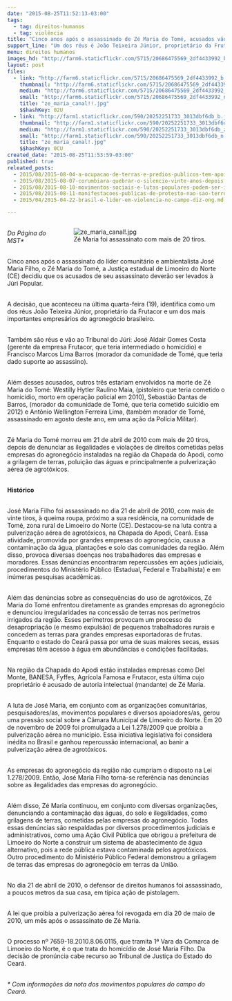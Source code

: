 ```yaml
---
date: "2015-08-25T11:52:13-03:00"
tags:
  - tag: direitos-humanos
  - tag: violência
title: "Cinco anos após o assassinado de Zé Maria do Tomé, acusados vão à Júri Popular"
support_line: "Um dos réus é João Teixeira Júnior, proprietário da Frutacor e um dos mais importantes empresários do agronegócio. Zé Maria com mais de 20 tiros depois de denunciar ilegalidades na Chapada do Apodi."
menu: direitos humanos
images_hd: "http://farm6.staticflickr.com/5715/20686475569_2df4433992_b.jpg"
layout: post
files:
  - link: "http://farm6.staticflickr.com/5715/20686475569_2df4433992_b.jpg"
    thumbnail: "http://farm6.staticflickr.com/5715/20686475569_2df4433992_t.jpg"
    medium: "http://farm6.staticflickr.com/5715/20686475569_2df4433992_z.jpg"
    small: "http://farm6.staticflickr.com/5715/20686475569_2df4433992_n.jpg"
    title: "ze_maria_canal!!.jpg"
    $$hashKey: 02U
  - link: "http://farm1.staticflickr.com/590/20252251733_3013dbf6db_b.jpg"
    thumbnail: "http://farm1.staticflickr.com/590/20252251733_3013dbf6db_t.jpg"
    medium: "http://farm1.staticflickr.com/590/20252251733_3013dbf6db_z.jpg"
    small: "http://farm1.staticflickr.com/590/20252251733_3013dbf6db_n.jpg"
    title: "ze_maria_canal!.jpg"
    $$hashKey: 0CU
created_date: "2015-08-25T11:53:59-03:00"
published: true
releated_posts:
  - 2015/08/2015-08-04-a-ocupacao-de-terras-e-predios-publicos-tem-apoio-na-lei.md
  - 2015/08/2015-08-07-corumbiara-quebrar-o-silencio-vinte-anos-depois.md
  - 2015/08/2015-08-10-movimentos-sociais-e-lutas-populares-podem-ser-incluidos-em-lei-antiterrorismo.md
  - 2015/08/2015-08-11-manifestacoes-publicas-de-protesto-nao-sao-terrorismo.md
  - 2015/04/2015-04-22-brasil-e-lider-em-violencia-no-campo-diz-ong.md

---
```

<figure class="image" style="float:right"><img alt="ze_maria_canal!.jpg" src="http://farm1.staticflickr.com/590/20252251733_3013dbf6db_b.jpg" />
<figcaption>Z&eacute; Maria foi assassinato com mais de 20 tiros.&nbsp;</figcaption>
</figure>

<p><br />
<em>Da P&aacute;gina do MST*</em></p>

<p><br />
Cinco anos ap&oacute;s o assassinato do l&iacute;der comunit&aacute;rio e ambientalista Jos&eacute; Maria Filho, o Z&eacute; Maria do Tom&eacute;, a Justi&ccedil;a estadual de Limoeiro do Norte (CE) decidiu que os acusados de seu assassinato dever&atilde;o ser levados &agrave; J&uacute;ri Popular.</p>

<p><br />
A decis&atilde;o, que aconteceu na &uacute;ltima quarta-feira (19), identifica como um dos r&eacute;us Jo&atilde;o Teixeira J&uacute;nior, propriet&aacute;rio da Frutacor e um dos mais importantes empres&aacute;rios do agroneg&oacute;cio brasileiro.&nbsp;</p>

<p><br />
Tamb&eacute;m s&atilde;o r&eacute;us e v&atilde;o ao Tribunal do J&uacute;ri: Jos&eacute; Aldair Gomes Costa (gerente da empresa Frutacor, que teria intermediado o homic&iacute;dio) e Francisco Marcos Lima Barros (morador da comunidade de Tom&eacute;, que teria dado suporte ao assassino).</p>

<p><br />
Al&eacute;m desses acusados, outros tr&ecirc;s estariam envolvidos na morte de Z&eacute; Maria do Tom&eacute;: Westilly Hytler Raulino Maia, (pistoleiro que teria cometido o homic&iacute;dio, morto em opera&ccedil;&atilde;o policial em 2010), Sebasti&atilde;o Dantas de Barros, (morador da comunidade de Tom&eacute;, que teria cometido suic&iacute;dio em 2012) e Ant&ocirc;nio Wellington Ferreira Lima, (tamb&eacute;m morador de Tom&eacute;, assassinado em agosto deste ano, em uma a&ccedil;&atilde;o da Pol&iacute;cia Militar).</p>

<p><br />
Z&eacute; Maria do Tom&eacute; morreu em 21 de abril de 2010 com mais de 20 tiros, depois de denunciar as ilegalidades e viola&ccedil;&otilde;es de direitos cometidas pelas empresas do agroneg&oacute;cio instaladas na regi&atilde;o da Chapada do Apodi, como a grilagem de terras, polui&ccedil;&atilde;o das &aacute;guas e principalmente a pulveriza&ccedil;&atilde;o a&eacute;rea de agrot&oacute;xicos.</p>

<p><br />
<strong>Hist&oacute;rico</strong></p>

<p><br />
Jos&eacute; Maria Filho foi assassinado no dia 21 de abril de 2010, com mais de vinte tiros, &agrave; queima roupa, pr&oacute;ximo a sua resid&ecirc;ncia, na comunidade de Tom&eacute;, zona rural de Limoeiro do Norte (CE). Destacou-se na luta contra a pulveriza&ccedil;&atilde;o a&eacute;rea de agrot&oacute;xicos, na Chapada do Apodi, Cear&aacute;. Essa atividade, promovida por grandes empresas do agroneg&oacute;cio, causa a contamina&ccedil;&atilde;o da &aacute;gua, planta&ccedil;&otilde;es e solo das comunidades da regi&atilde;o. Al&eacute;m disso, provoca diversas doen&ccedil;as nos trabalhadores das empresas e moradores. Essas den&uacute;ncias encontraram repercuss&otilde;es em a&ccedil;&otilde;es judiciais, procedimentos do Minist&eacute;rio P&uacute;blico (Estadual, Federal e Trabalhista) e em in&uacute;meras pesquisas acad&ecirc;micas.</p>

<p><br />
Al&eacute;m das den&uacute;ncias sobre as consequ&ecirc;ncias do uso de agrot&oacute;xicos, Z&eacute; Maria do Tom&eacute; enfrentou diretamente as grandes empresas do agroneg&oacute;cio e denunciou irregularidades na concess&atilde;o de terras nos per&iacute;metros irrigados da regi&atilde;o. Esses per&iacute;metros provocam um processo de desapropria&ccedil;&atilde;o (e mesmo expuls&atilde;o) de pequenos trabalhadores rurais e concedem as terras para grandes empresas exportadoras de frutas. Enquanto o estado do Cear&aacute; passa por uma de suas maiores secas, essas empresas t&ecirc;m acesso &agrave; &aacute;gua em abund&acirc;ncias e condi&ccedil;&otilde;es facilitadas.</p>

<p><br />
Na regi&atilde;o da Chapada do Apodi est&atilde;o instaladas empresas como Del Monte, BANESA, Fyffes, Agr&iacute;cola Famosa e Frutacor, esta &uacute;ltima cujo propriet&aacute;rio &eacute; acusado de autoria intelectual (mandante) de Z&eacute; Maria.</p>

<p><br />
A luta de Jos&eacute; Maria, em conjunto com as organiza&ccedil;&otilde;es comunit&aacute;rias, pesquisadores/as, movimentos populares e diversos apoiadores/as, gerou uma press&atilde;o social sobre a C&acirc;mara Municipal de Limoeiro do Norte. Em 20 de novembro de 2009 foi promulgada a Lei 1.278/2009 que proibia a pulveriza&ccedil;&atilde;o a&eacute;rea no munic&iacute;pio. Essa iniciativa legislativa foi considera in&eacute;dita no Brasil e ganhou repercuss&atilde;o internacional, ao banir a pulveriza&ccedil;&atilde;o a&eacute;rea de agrot&oacute;xicos.</p>

<p><br />
As empresas do agroneg&oacute;cio da regi&atilde;o n&atilde;o cumpriam o disposto na Lei 1.278/2009. Ent&atilde;o, Jos&eacute; Maria Filho torna-se refer&ecirc;ncia nas den&uacute;ncias sobre as ilegalidades das empresas do agroneg&oacute;cio.</p>

<p><br />
Al&eacute;m disso, Z&eacute; Maria continuou, em conjunto com diversas organiza&ccedil;&otilde;es, denunciando a contamina&ccedil;&atilde;o das &aacute;guas, do solo e ilegalidades, como grilagens de terras, cometidas pelas empresas do agroneg&oacute;cio. Todas essas den&uacute;ncias s&atilde;o respaldadas por diversos procedimentos judiciais e administrativos, como uma A&ccedil;&atilde;o Civil P&uacute;blica que obrigou a prefeitura de Limoeiro do Norte a construir um sistema de abastecimento de &aacute;gua alternativo, pois a rede p&uacute;blica estava contaminada pelos agrot&oacute;xicos. Outro procedimento do Minist&eacute;rio P&uacute;blico Federal demonstrou a grilagem de terras das empresas do agroneg&oacute;cio em terras da Uni&atilde;o.</p>

<p><br />
No dia 21 de abril de 2010, o defensor de direitos humanos foi assassinado, a poucos metros da sua casa, em t&iacute;pica a&ccedil;&atilde;o de pistolagem.</p>

<p><br />
A lei que proibia a pulveriza&ccedil;&atilde;o a&eacute;rea foi revogada em dia 20 de maio de 2010, um m&ecirc;s ap&oacute;s o assassinato de Z&eacute; Maria.</p>

<p><br />
O processo n&ordm; 7659-18.2010.8.06.0115, que tramita 1&ordf; Vara da Comarca de Limoeiro do Norte, &eacute; o que trata do homic&iacute;dio de Jos&eacute; Maria Filho. Da decis&atilde;o de pron&uacute;ncia cabe recurso ao Tribunal de Justi&ccedil;a do Estado do Cear&aacute;.</p>

<p><br />
<em>* Com informa&ccedil;&otilde;es da nota dos movimentos populares do campo do Cear&aacute;.</em></p>
